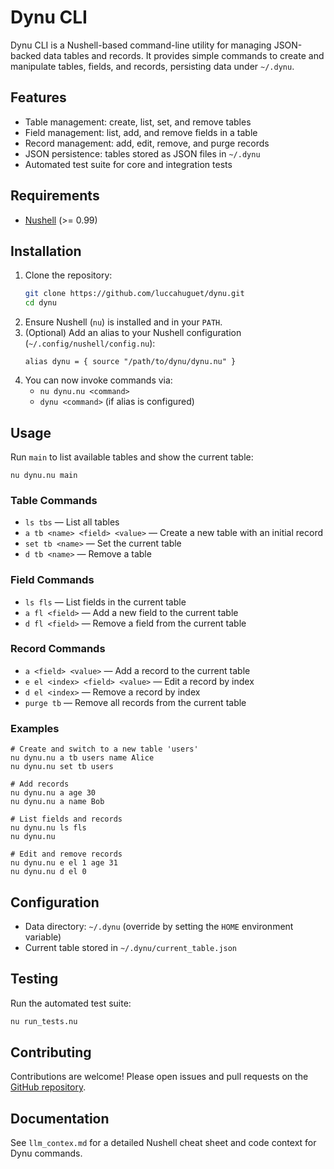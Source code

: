 # Dynu CLI

Dynu CLI is a Nushell-based command-line utility for managing JSON-backed data tables and records. It provides simple commands to create and manipulate tables, fields, and records, persisting data under `~/.dynu`.

## Features
- Table management: create, list, set, and remove tables
- Field management: list, add, and remove fields in a table
- Record management: add, edit, remove, and purge records
- JSON persistence: tables stored as JSON files in `~/.dynu`
- Automated test suite for core and integration tests

## Requirements
- [Nushell](https://www.nushell.sh/) (>= 0.99)

## Installation
1. Clone the repository:
   ```sh
   git clone https://github.com/luccahuguet/dynu.git
   cd dynu
   ```
2. Ensure Nushell (`nu`) is installed and in your `PATH`.
3. (Optional) Add an alias to your Nushell configuration (`~/.config/nushell/config.nu`):
   ```nu
   alias dynu = { source "/path/to/dynu/dynu.nu" }
   ```
4. You can now invoke commands via:
   - `nu dynu.nu <command>`
   - `dynu <command>` (if alias is configured)

## Usage

Run `main` to list available tables and show the current table:
```nu
nu dynu.nu main
```

### Table Commands
- `ls tbs` — List all tables
- `a tb <name> <field> <value>` — Create a new table with an initial record
- `set tb <name>` — Set the current table
- `d tb <name>` — Remove a table

### Field Commands
- `ls fls` — List fields in the current table
- `a fl <field>` — Add a new field to the current table
- `d fl <field>` — Remove a field from the current table

### Record Commands
- `a <field> <value>` — Add a record to the current table
- `e el <index> <field> <value>` — Edit a record by index
- `d el <index>` — Remove a record by index
- `purge tb` — Remove all records from the current table

### Examples
```nu
# Create and switch to a new table 'users'
nu dynu.nu a tb users name Alice
nu dynu.nu set tb users

# Add records
nu dynu.nu a age 30
nu dynu.nu a name Bob

# List fields and records
nu dynu.nu ls fls
nu dynu.nu

# Edit and remove records
nu dynu.nu e el 1 age 31
nu dynu.nu d el 0
``` 

## Configuration
- Data directory: `~/.dynu` (override by setting the `HOME` environment variable)
- Current table stored in `~/.dynu/current_table.json`

## Testing
Run the automated test suite:
```sh
nu run_tests.nu
```

## Contributing
Contributions are welcome! Please open issues and pull requests on the [GitHub repository](https://github.com/luccahuguet/dynu).

## Documentation
See `llm_contex.md` for a detailed Nushell cheat sheet and code context for Dynu commands.
